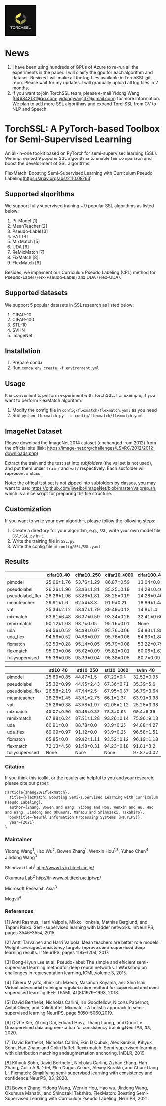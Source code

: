 <img src="./figures/logo.png"  width = "100" height = "100" align=center />

# News
1. I have been using hundreds of GPUs of Azure to re-run all the experiments in the paper. I will clarify the gpu for each algorithm and dataset. Besides I will make all the log files available in TorchSSL git repo. Please wait for my updates. I will gradually upload all log files in 2 months.
2. If you want to join TorchSSL team, please e-mail Yidong Wang (646842131@qq.com; yidongwang37@gmail.com) for more information. We plan to add more SSL algorithms and expand TorchSSL from CV to NLP and Speech.
# TorchSSL: A PyTorch-based Toolbox for Semi-Supervised Learning

An all-in-one toolkit based on PyTorch for semi-supervised learning (SSL). We implmented 9 popular SSL algorithms to enable fair comparison and boost the development of SSL algorithms.

FlexMatch: Boosting Semi-Supervised Learning with Curriculum Pseudo Labeling(https://arxiv.org/abs/2110.08263)


## Supported algorithms

We support fully supervised training + 9 popular SSL algorithms as listed below:

1. Pi-Model [1]
2. MeanTeacher [2]
3. Pseudo-Label [3]
4. VAT [4]
5. MixMatch [5]
6. UDA [6]
7. ReMixMatch [7]
8. FixMatch [8]
9. FlexMatch [9]

Besides, we implement our Curriculum Pseudo Labeling (CPL) method for Pseudo-Label (Flex-Pseudo-Label) and UDA (Flex-UDA).

## Supported datasets

We support 5 popular datasets in SSL research as listed below:

1. CIFAR-10
2. CIFAR-100
3. STL-10
4. SVHN
5. ImageNet


## Installation

1. Prepare conda
2. Run `conda env create -f environment.yml`


## Usage

It is convenient to perform experiment with TorchSSL. For example, if you want to perform FlexMatch algorithm:

1. Modify the config file in `config/flexmatch/flexmatch.yaml` as you need
2. Run `python flexmatch.py --c config/flexmatch/flexmatch.yaml`

## ImageNet Dataset

Please download the ImageNet 2014 dataset (unchanged from 2012) from the official site (link: https://image-net.org/challenges/LSVRC/2012/2012-downloads.php)

Extract the train and the test set into *subfolders* (the val set is not used), and put them under `train/` and `val/` respectively. Each subfolder will represent a class.

Note: the offical test set is not zipped into subfolders by classes, you may want to use: https://github.com/jiweibo/ImageNet/blob/master/valprep.sh, which is a nice script for preparing the file structure.

## Customization

If you want to write your own algorithm, please follow the following steps:

1. Create a directory for your algorithm, e.g., `SSL`, write your own model file `SSl/SSL.py` in it. 
2. Write the training file in `SSL.py`
3. Write the config file in `config/SSL/SSL.yaml`

## Results
<!--
![avatar](./figures/cf10.png)
![avatar](./figures/cf100.png)
![avatar](./figures/stl.png)
![avatar](./figures/svhn.png)
-->
|                  | cifar10_40 | cifar10_250 | cifar10_4000 | cifar100_400 | cifar100_2500 | cifar100_10000 |
|------------------|------------|-------------|--------------|--------------|---------------|----------------|
| pimodel          | 25.66±1.76 | 53.76±1.29  | 86.87±0.59   | 13.04±0.8    | 41.2±0.66     | 63.35±0.0      |
| pseudolabel      | 26.26±1.96 | 53.86±1.81  | 85.25±0.19   | 14.28±0.46   | 43.88±0.51    | 64.4±0.15      |
| pseudolabel_flex | 26.26±1.96 | 53.86±1.81  | 85.25±0.19   | 14.28±0.46   | 43.88±0.51    | 64.4±0.15      |
| meanteacher      | 29.91±1.6  | 62.54±3.3   | 91.9±0.21    | 18.89±1.44   | 54.83±1.06    | 68.25±0.23     |
| vat              | 25.34±2.12 | 58.97±1.79  | 89.49±0.12   | 14.8±1.4     | 53.16±0.79    | 67.86±0.19     |
| mixmatch         | 63.81±6.48 | 86.37±0.59  | 93.34±0.26   | 32.41±0.66   | 60.24±0.48    | 72.22±0.29     |
| remixmatch       | 90.12±1.03 | 93.7±0.05   | 95.16±0.01   | None         | 73.89±0.41    | 79.79±0.07     |
| uda              | 94.56±0.52 | 94.98±0.07  | 95.76±0.06   | 54.83±1.88   | 72.83±0.09    | 78.16±0.01     |
| uda_flex         | 94.56±0.52 | 94.98±0.07  | 95.76±0.06   | 54.83±1.88   | 72.83±0.09    | 78.16±0.01     |
| fixmatch         | 92.53±0.28 | 95.14±0.05  | 95.79±0.08   | 53.22±0.79   | 71.94±0.2     | 77.8±0.12      |
| flexmatch        | 95.03±0.06 | 95.02±0.09  | 95.81±0.01   | 60.06±1.62   | 73.51±0.2     | 78.09±0.18     |
| fullysupervised  | 95.38±0.05 | 95.39±0.04  | 95.38±0.05   | 80.7±0.09    | 80.7±0.09     | 80.73±0.05     |


|                  | stl10_40   | stl10_250  | stl10_1000 | svhn_40    | svhn_250   | svhn_1000  |
|------------------|------------|------------|------------|------------|------------|------------|
| pimodel          | 25.69±0.85 | 44.87±1.5  | 67.22±0.4  | 32.52±0.95 | 86.7±1.12  | 92.84±0.11 |
| pseudolabel      | 25.32±0.99 | 44.55±2.43 | 67.36±0.71 | 35.39±5.6  | 84.41±0.95 | 90.6±0.32  |
| pseudolabel_flex | 26.58±2.19 | 47.94±2.5  | 67.95±0.37 | 36.79±3.64 | 79.58±2.11 | 87.95±0.54 |
| meanteacher      | 28.28±1.45 | 43.51±2.75 | 66.1±1.37  | 63.91±3.98 | 96.55±0.03 | 96.73±0.05 |
| vat              | 25.26±0.38 | 43.58±1.97 | 62.05±1.12 | 25.25±3.38 | 95.67±0.12 | 95.89±0.2  |
| mixmatch         | 45.07±0.96 | 65.48±0.32 | 78.3±0.68  | 69.4±8.39  | 95.44±0.32 | 96.31±0.37 |
| remixmatch       | 67.88±6.24 | 87.51±1.28 | 93.26±0.14 | 75.96±9.13 | 93.64±0.22 | 94.84±0.31 |
| uda              | 60.91±0.0  | 88.78±0.0  | 93.9±0.25  | 94.88±4.27 | 98.08±0.05 | 98.11±0.01 |
| uda_flex         | 69.09±0.97 | 91.32±0.0  | 93.9±0.25  | 96.58±1.51 | 97.34±0.83 | 97.98±0.05 |
| fixmatch         | 65.85±0.0  | 89.82±1.11 | 93.52±0.12 | 96.19±1.18 | 97.98±0.02 | 98.04±0.03 |
| flexmatch        | 72.13±4.58 | 91.98±0.31 | 94.23±0.18 | 91.81±3.2  | 93.41±2.29 | 93.28±0.3  |
| fullysupervised  | None       | None       | None       | 97.87±0.02 | 97.87±0.01 | 97.86±0.01 |

### Citation
If you think this toolkit or the results are helpful to you and your research, please cite our paper:

```
@article{zhang2021flexmatch},
  title={FlexMatch: Boosting Semi-supervised Learning with Curriculum Pseudo Labeling},
  author={Zhang, Bowen and Wang, Yidong and Hou, Wenxin and Wu, Hao and Wang, Jindong and Okumura, Manabu and Shinozaki, Takahiro},
  booktitle={Neural Information Processing Systems (NeurIPS)},
  year={2021}
}
```

### Maintainer
Yidong Wang<sup>1</sup>, Hao Wu<sup>2</sup>, Bowen Zhang<sup>1</sup>, Wenxin Hou<sup>1,3</sup>, Yuhao Chen<sup>4</sup> Jindong Wang<sup>3</sup>

Shinozaki Lab<sup>1</sup> http://www.ts.ip.titech.ac.jp/

Okumura Lab<sup>2</sup> http://lr-www.pi.titech.ac.jp/wp/

Microsoft Research Asia<sup>3</sup>

Megvii<sup>4</sup>

### References

[1] Antti Rasmus, Harri Valpola, Mikko Honkala, Mathias Berglund, and Tapani Raiko.  Semi-supervised learning with ladder networks. InNeurIPS, pages 3546–3554, 2015.

[2] Antti Tarvainen and Harri Valpola.  Mean teachers are better role models:  Weight-averagedconsistency targets improve semi-supervised deep learning results. InNeurIPS, pages 1195–1204, 2017.

[3] Dong-Hyun Lee et al. Pseudo-label: The simple and efficient semi-supervised learning methodfor  deep  neural  networks.   InWorkshop  on  challenges  in  representation  learning,  ICML,volume 3, 2013.

[4] Takeru Miyato, Shin-ichi Maeda, Masanori Koyama, and Shin Ishii. Virtual adversarial training:a regularization method for supervised and semi-supervised learning.IEEE TPAMI, 41(8):1979–1993, 2018.

[5] David Berthelot, Nicholas Carlini, Ian Goodfellow, Nicolas Papernot, Avital Oliver, and ColinRaffel. Mixmatch: A holistic approach to semi-supervised learning.NeurIPS, page 5050–5060,2019.

[6] Qizhe Xie, Zihang Dai, Eduard Hovy, Thang Luong, and Quoc Le. Unsupervised data augmen-tation for consistency training.NeurIPS, 33, 2020.

[7] David Berthelot, Nicholas Carlini, Ekin D Cubuk, Alex Kurakin, Kihyuk Sohn, Han Zhang,and Colin Raffel.   Remixmatch:  Semi-supervised learning with distribution matching andaugmentation anchoring. InICLR, 2019.

[8] Kihyuk Sohn, David Berthelot, Nicholas Carlini, Zizhao Zhang, Han Zhang, Colin A Raf-fel, Ekin Dogus Cubuk, Alexey Kurakin, and Chun-Liang Li.  Fixmatch:  Simplifying semi-supervised learning with consistency and confidence.NeurIPS, 33, 2020.

[9] Bowen Zhang, Yidong Wang, Wenxin Hou, Hao wu, Jindong Wang, Okumura Manabu, and Shinozaki Takahiro. FlexMatch: Boosting Semi-Supervised Learning with Curriculum Pseudo Labeling. NeurIPS, 2021.
